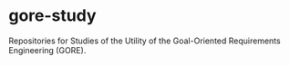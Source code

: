 # gore-study
Repositories for Studies of the Utility of the Goal-Oriented Requirements Engineering (GORE).
